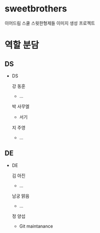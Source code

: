 # sweetbrothers
이어드림 스쿨 스윗한형제들 이미지 생성 프로젝트

# **역할 분담**

## DS

- DS

  강 동훈

  - …

  박 사무엘

  - 서기

  지 주영

  - …

## DE

- DE

  김 아진

  - …

  남궁 맑음

  - …

  정 양섭

  - Git maintanance
